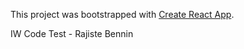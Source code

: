 This project was bootstrapped with [Create React App](https://github.com/facebookincubator/create-react-app).

IW Code Test - Rajiste Bennin 